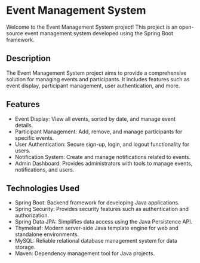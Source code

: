 # Event Management System

Welcome to the Event Management System project! This project is an open-source event management system developed using the Spring Boot framework.

## Description

The Event Management System project aims to provide a comprehensive solution for managing events and participants. It includes features such as event display, participant management, user authentication, and more.

## Features

- Event Display: View all events, sorted by date, and manage event details.
- Participant Management: Add, remove, and manage participants for specific events.
- User Authentication: Secure sign-up, login, and logout functionality for users.
- Notification System: Create and manage notifications related to events.
- Admin Dashboard: Provides administrators with tools to manage events, notifications, and users.

## Technologies Used

- Spring Boot: Backend framework for developing Java applications.
- Spring Security: Provides security features such as authentication and authorization.
- Spring Data JPA: Simplifies data access using the Java Persistence API.
- Thymeleaf: Modern server-side Java template engine for web and standalone environments.
- MySQL: Reliable relational database management system for data storage.
- Maven: Dependency management tool for Java projects.
